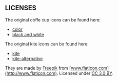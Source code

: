 ## LICENSES

The original coffe cup icons can be found here:

* [color](http://www.flaticon.com/free-icon/coffee-cup_346283)
* [black and white](http://www.flaticon.com/free-icon/coffee-cup_346334)

The original kite icons can be found here:

* [kite](http://www.flaticon.com/free-icon/kite_167936)
* [kite-alternative](http://www.flaticon.com/free-icon/kite_164684)

They are made by [Freepik](http://www.freepik.com)
from [www.flaticon.com](http://www.flaticon.com).
Licensed under [CC 3.0 BY](http://creativecommons.org/licenses/by/3.0/).
